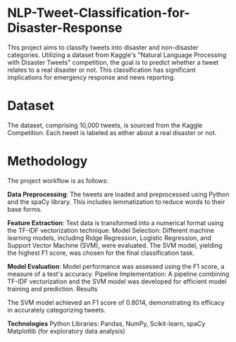 # NLP-Tweet-Classification-for-Disaster-Response
This project aims to classify tweets into disaster and non-disaster categories. Utilizing a dataset from Kaggle's "Natural Language Processing with Disaster Tweets" competition, the goal is to predict whether a tweet relates to a real disaster or not. This classification has significant implications for emergency response and news reporting.

# Dataset

The dataset, comprising 10,000 tweets, is sourced from the Kaggle Competition. Each tweet is labeled as either about a real disaster or not.

# Methodology

The project workflow is as follows:

**Data Preprocessing**: 
The tweets are loaded and preprocessed using Python and the spaCy library. This includes lemmatization to reduce words to their base forms.

**Feature Extraction**: Text data is transformed into a numerical format using the TF-IDF vectorization technique.
Model Selection: Different machine learning models, including Ridge Regression, Logistic Regression, and Support Vector Machine (SVM), were evaluated. The SVM model, yielding the highest F1 score, was chosen for the final classification task.

**Model Evaluation**: Model performance was assessed using the F1 score, a measure of a test's accuracy.
Pipeline Implementation: A pipeline combining TF-IDF vectorization and the SVM model was developed for efficient model training and prediction.
Results

The SVM model achieved an F1 score of 0.8014, demonstrating its efficacy in accurately categorizing tweets.

**Technologies**
Python
Libraries: Pandas, NumPy, Scikit-learn, spaCy
Matplotlib (for exploratory data analysis)
